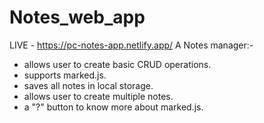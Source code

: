 # Notes_web_app

LIVE - https://pc-notes-app.netlify.app/
A Notes manager:-
- allows user to create basic CRUD operations.
- supports marked.js.
- saves all notes in local storage.
- allows user to create multiple notes.
- a "?" button to know more about marked.js.
